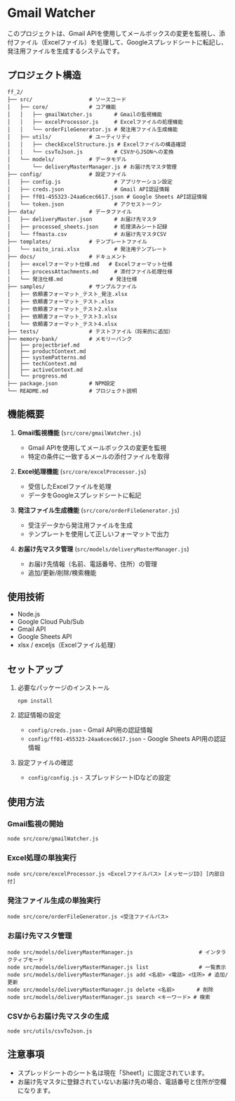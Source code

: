 # Gmail Watcher

このプロジェクトは、Gmail APIを使用してメールボックスの変更を監視し、添付ファイル（Excelファイル）を処理して、Googleスプレッドシートに転記し、発注用ファイルを生成するシステムです。

## プロジェクト構造

```
ff_2/
├── src/                  # ソースコード
│   ├── core/             # コア機能
│   │   ├── gmailWatcher.js       # Gmailの監視機能
│   │   ├── excelProcessor.js     # Excelファイルの処理機能
│   │   └── orderFileGenerator.js # 発注用ファイル生成機能
│   ├── utils/            # ユーティリティ
│   │   ├── checkExcelStructure.js # Excelファイルの構造確認
│   │   └── csvToJson.js          # CSVからJSONへの変換
│   └── models/           # データモデル
│       └── deliveryMasterManager.js # お届け先マスタ管理
├── config/               # 設定ファイル
│   ├── config.js                 # アプリケーション設定
│   ├── creds.json                # Gmail API認証情報
│   ├── ff01-455323-24aa6cec6617.json # Google Sheets API認証情報
│   └── token.json                # アクセストークン
├── data/                 # データファイル
│   ├── deliveryMaster.json       # お届け先マスタ
│   ├── processed_sheets.json     # 処理済みシート記録
│   └── ffmasta.csv               # お届け先マスタCSV
├── templates/            # テンプレートファイル
│   └── saito_irai.xlsx           # 発注用テンプレート
├── docs/                 # ドキュメント
│   ├── excelフォーマット仕様.md   # Excelフォーマット仕様
│   ├── processAttachments.md     # 添付ファイル処理仕様
│   └── 発注仕様.md               # 発注仕様
├── samples/              # サンプルファイル
│   ├── 依頼書フォーマット_テスト_発注.xlsx
│   ├── 依頼書フォーマット_テスト.xlsx
│   ├── 依頼書フォーマット_テスト2.xlsx
│   ├── 依頼書フォーマット_テスト3.xlsx
│   └── 依頼書フォーマット_テスト4.xlsx
├── tests/                # テストファイル（将来的に追加）
├── memory-bank/          # メモリーバンク
│   ├── projectbrief.md
│   ├── productContext.md
│   ├── systemPatterns.md
│   ├── techContext.md
│   ├── activeContext.md
│   └── progress.md
├── package.json          # NPM設定
└── README.md             # プロジェクト説明
```

## 機能概要

1. **Gmail監視機能** (`src/core/gmailWatcher.js`)
   - Gmail APIを使用してメールボックスの変更を監視
   - 特定の条件に一致するメールの添付ファイルを取得

2. **Excel処理機能** (`src/core/excelProcessor.js`)
   - 受信したExcelファイルを処理
   - データをGoogleスプレッドシートに転記

3. **発注ファイル生成機能** (`src/core/orderFileGenerator.js`)
   - 受注データから発注用ファイルを生成
   - テンプレートを使用して正しいフォーマットで出力

4. **お届け先マスタ管理** (`src/models/deliveryMasterManager.js`)
   - お届け先情報（名前、電話番号、住所）の管理
   - 追加/更新/削除/検索機能

## 使用技術

- Node.js
- Google Cloud Pub/Sub
- Gmail API
- Google Sheets API
- xlsx / exceljs（Excelファイル処理）

## セットアップ

1. 必要なパッケージのインストール
   ```
   npm install
   ```

2. 認証情報の設定
   - `config/creds.json` - Gmail API用の認証情報
   - `config/ff01-455323-24aa6cec6617.json` - Google Sheets API用の認証情報

3. 設定ファイルの確認
   - `config/config.js` - スプレッドシートIDなどの設定

## 使用方法

### Gmail監視の開始

```
node src/core/gmailWatcher.js
```

### Excel処理の単独実行

```
node src/core/excelProcessor.js <Excelファイルパス> [メッセージID] [内部日付]
```

### 発注ファイル生成の単独実行

```
node src/core/orderFileGenerator.js <受注ファイルパス>
```

### お届け先マスタ管理

```
node src/models/deliveryMasterManager.js                     # インタラクティブモード
node src/models/deliveryMasterManager.js list                # 一覧表示
node src/models/deliveryMasterManager.js add <名前> <電話> <住所> # 追加/更新
node src/models/deliveryMasterManager.js delete <名前>       # 削除
node src/models/deliveryMasterManager.js search <キーワード> # 検索
```

### CSVからお届け先マスタの生成

```
node src/utils/csvToJson.js
```

## 注意事項

- スプレッドシートのシート名は現在「Sheet1」に固定されています。
- お届け先マスタに登録されていないお届け先の場合、電話番号と住所が空欄になります。
